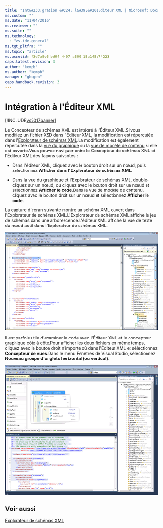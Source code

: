 ```yaml
---
title: "Int&#233;gration &#224; l&#39;&#201;diteur XML | Microsoft Docs"
ms.custom: ""
ms.date: "11/04/2016"
ms.reviewer: ""
ms.suite: ""
ms.technology: 
  - "vs-ide-general"
ms.tgt_pltfrm: ""
ms.topic: "article"
ms.assetid: 43d7a8e6-bd94-4407-a800-15a145c74223
caps.latest.revision: 3
author: "kempb"
ms.author: "kempb"
manager: "ghogen"
caps.handback.revision: 3
---
```

# Int&#233;gration &#224; l&#39;&#201;diteur XML
[!INCLUDE[vs2017banner](../code-quality/includes/vs2017banner.md)]

Le Concepteur de schémas XML est intégré à l'Éditeur XML.Si vous modifiez un fichier XSD dans l'Éditeur XML, la modification est répercutée dans l'[Explorateur de schémas XML](../xml-tools/xml-schema-explorer.md).La modification est également répercutée dans la [vue du graphique](../xml-tools/graph-view.md) ou la [vue de modèle de contenu](../xml-tools/content-model-view.md) si elle est ouverte.Vous pouvez naviguer entre le Concepteur de schémas XML et l'Éditeur XML des façons suivantes :  
  
-   Dans l'éditeur XML, cliquez avec le bouton droit sur un nœud, puis sélectionnez **Afficher dans l'Explorateur de schémas XML**.  
  
-   Dans la vue du graphique et l'Explorateur de schémas XML, double\-cliquez sur un nœud, ou cliquez avec le bouton droit sur un nœud et sélectionnez **Afficher le code**.Dans la vue de modèle de contenu, cliquez avec le bouton droit sur un nœud et sélectionnez **Afficher le code**.  
  
 La capture d'écran suivante montre un schéma XML ouvert dans l'Explorateur de schémas XML.L'Explorateur de schémas XML affiche le jeu de schémas dans une arborescence.L'éditeur XML affiche la vue de texte du nœud actif dans l'Explorateur de schémas XML.  
  
 ![XSDDesignerWithXMLEditor](../xml-tools/media/xsddesignerwithxmleditor.gif "XSDDesignerWithXMLEditor")  
  
 Il est parfois utile d'examiner le code avec l'Éditeur XML et le concepteur graphique côte à côte.Pour afficher les deux fichiers en même temps, cliquez avec le bouton droit n'importe où dans l'Éditeur XML et sélectionnez **Concepteur de vues**.Dans le menu Fenêtres de Visual Studio, sélectionnez **Nouveau groupe d'onglets horizontal \(ou vertical\)**.  
  
 ![XSDDesignerWithXMLEditorAndCMV](../xml-tools/media/xsddesignerwithxmleditorandcmv.gif "XSDDesignerWithXMLEditorAndCMV")  
  
## Voir aussi  
 [Explorateur de schémas XML](../xml-tools/xml-schema-explorer.md)
